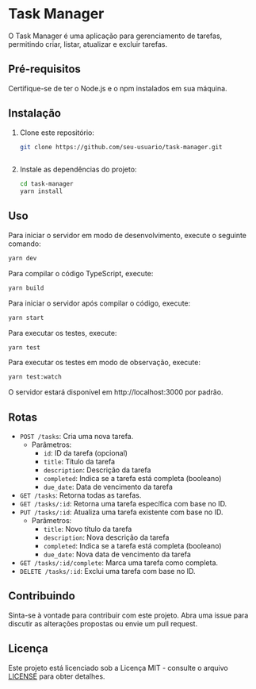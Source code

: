 
# Task Manager

O Task Manager é uma aplicação para gerenciamento de tarefas, permitindo criar, listar, atualizar e excluir tarefas.

## Pré-requisitos

Certifique-se de ter o Node.js e o npm instalados em sua máquina.

## Instalação

1. Clone este repositório:
   ```bash
   git clone https://github.com/seu-usuario/task-manager.git
  

2. Instale as dependências do projeto:
   ```bash
   cd task-manager
   yarn install
   ```

## Uso

Para iniciar o servidor em modo de desenvolvimento, execute o seguinte comando:
```bash
yarn dev
```

Para compilar o código TypeScript, execute:
```bash
yarn build
```

Para iniciar o servidor após compilar o código, execute:
```bash
yarn start
```

Para executar os testes, execute:
```bash
yarn test
```

Para executar os testes em modo de observação, execute:
```bash
yarn test:watch
```

O servidor estará disponível em http://localhost:3000 por padrão.

## Rotas

- `POST /tasks`: Cria uma nova tarefa.
  - Parâmetros:
    - `id`: ID da tarefa (opcional)
    - `title`: Título da tarefa
    - `description`: Descrição da tarefa
    - `completed`: Indica se a tarefa está completa (booleano)
    - `due_date`: Data de vencimento da tarefa
- `GET /tasks`: Retorna todas as tarefas.
- `GET /tasks/:id`: Retorna uma tarefa específica com base no ID.
- `PUT /tasks/:id`: Atualiza uma tarefa existente com base no ID.
  - Parâmetros:
    - `title`: Novo título da tarefa
    - `description`: Nova descrição da tarefa
    - `completed`: Indica se a tarefa está completa (booleano)
    - `due_date`: Nova data de vencimento da tarefa
- `GET /tasks/:id/complete`: Marca uma tarefa como completa.
- `DELETE /tasks/:id`: Exclui uma tarefa com base no ID.

## Contribuindo

Sinta-se à vontade para contribuir com este projeto. Abra uma issue para discutir as alterações propostas ou envie um pull request.

## Licença

Este projeto está licenciado sob a Licença MIT - consulte o arquivo [LICENSE](LICENSE) para obter detalhes.
